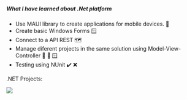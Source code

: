 ##### What I have learned about .Net platform
- Use MAUI library to create applications for mobile devices. 🌴
- Create basic Windows Forms 🪟
- Connect to a API REST 🗺️
- Manage diferent projects in the same solution using Model-View-Controller 💾 🔄 🪟
- Testing using NUnit ✔️ ❌

.NET Projects:

<img src="https://github-readme-stats.vercel.app/api/pin/?username=chaconmoon&repo=NIST-Vulnerabilities-Browser&theme=dracula">